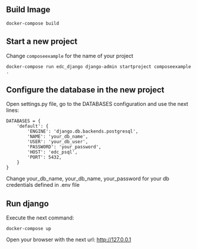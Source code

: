 ## Build Image

`docker-compose build`

## Start a new project

Change `composeexample` for the name of your project

```
docker-compose run edc_django django-admin startproject composeexample .
```

## Configure the database in the new project

Open settings.py file, go to the DATABASES configuration and use the next lines:

```
DATABASES = {
    'default': {
        'ENGINE': 'django.db.backends.postgresql',
        'NAME': 'your_db_name',
        'USER': 'your_db_user',
        'PASSWORD': 'your_password',
        'HOST': 'edc_psql',
        'PORT': 5432,
    }
}
```

Change your_db_name, your_db_name, your_password for your db credentials defined in .env file

## Run django

Execute the next command:

```
docker-compose up
```

Open your browser with the next url: http://127.0.0.1

